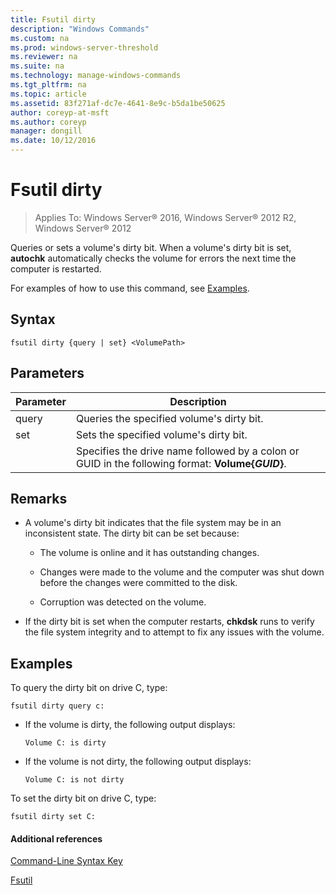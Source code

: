```yaml
---
title: Fsutil dirty
description: "Windows Commands"
ms.custom: na
ms.prod: windows-server-threshold
ms.reviewer: na
ms.suite: na
ms.technology: manage-windows-commands
ms.tgt_pltfrm: na
ms.topic: article
ms.assetid: 83f271af-dc7e-4641-8e9c-b5da1be50625
author: coreyp-at-msft
ms.author: coreyp
manager: dongill
ms.date: 10/12/2016
---
```


# Fsutil dirty

>Applies To: Windows Server&reg; 2016, Windows Server&reg; 2012 R2, Windows Server&reg; 2012

Queries or sets a volume's dirty bit. When a volume's dirty bit is set, **autochk** automatically checks the volume for errors the next time the computer is restarted.  
  
For examples of how to use this command, see [Examples](#BKMK_examples).  
  
## Syntax  
  
```  
fsutil dirty {query | set} <VolumePath>  
```  
  
## Parameters  
  
|Parameter|Description|  
|-------------|---------------|  
|query|Queries the specified volume's dirty bit.|  
|set|Sets the specified volume's dirty bit.|  
|<VolumePath>|Specifies the drive name followed by a colon or GUID in the following format: **Volume{***GUID***}**.|  
  
## Remarks  
  
-   A volume's dirty bit indicates that the file system may be in an inconsistent state. The dirty bit can be set because:  
  
    -   The volume is online and it has outstanding changes.  
  
    -   Changes were made to the volume and the computer was shut down before the changes were committed to the disk.  
  
    -   Corruption was detected on the volume.  
  
-   If the dirty bit is set when the computer restarts, **chkdsk** runs to verify the file system integrity and to attempt to fix any issues with the volume.  
  
## <a name="BKMK_examples"></a>Examples  
To query the dirty bit on drive C, type:  
  
```  
fsutil dirty query c:  
```  
  
-   If the volume is dirty, the following output displays:  
  
    `Volume C: is dirty`  
  
-   If the volume is not dirty, the following output displays:  
  
    `Volume C: is not dirty`  
  
To set the dirty bit on drive C, type:  
  
```  
fsutil dirty set C:  
```  
  
#### Additional references  
[Command-Line Syntax Key](Command-Line-Syntax-Key.md)  
  
[Fsutil](Fsutil.md)  
  


